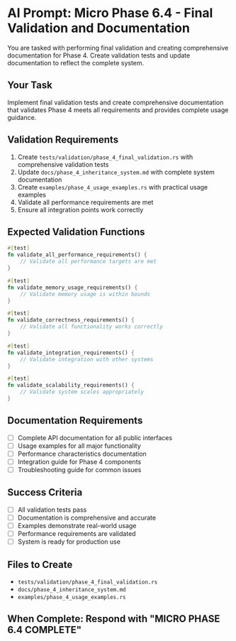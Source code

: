# AI Prompt: Micro Phase 6.4 - Final Validation and Documentation

You are tasked with performing final validation and creating comprehensive documentation for Phase 4. Create validation tests and update documentation to reflect the complete system.

## Your Task
Implement final validation tests and create comprehensive documentation that validates Phase 4 meets all requirements and provides complete usage guidance.

## Validation Requirements
1. Create `tests/validation/phase_4_final_validation.rs` with comprehensive validation tests
2. Update `docs/phase_4_inheritance_system.md` with complete system documentation
3. Create `examples/phase_4_usage_examples.rs` with practical usage examples
4. Validate all performance requirements are met
5. Ensure all integration points work correctly

## Expected Validation Functions
```rust
#[test]
fn validate_all_performance_requirements() {
    // Validate all performance targets are met
}

#[test]
fn validate_memory_usage_requirements() {
    // Validate memory usage is within bounds
}

#[test]
fn validate_correctness_requirements() {
    // Validate all functionality works correctly
}

#[test]
fn validate_integration_requirements() {
    // Validate integration with other systems
}

#[test]
fn validate_scalability_requirements() {
    // Validate system scales appropriately
}
```

## Documentation Requirements
- [ ] Complete API documentation for all public interfaces
- [ ] Usage examples for all major functionality
- [ ] Performance characteristics documentation
- [ ] Integration guide for Phase 4 components
- [ ] Troubleshooting guide for common issues

## Success Criteria
- [ ] All validation tests pass
- [ ] Documentation is comprehensive and accurate
- [ ] Examples demonstrate real-world usage
- [ ] Performance requirements are validated
- [ ] System is ready for production use

## Files to Create
- `tests/validation/phase_4_final_validation.rs`
- `docs/phase_4_inheritance_system.md`
- `examples/phase_4_usage_examples.rs`

## When Complete: Respond with "MICRO PHASE 6.4 COMPLETE"